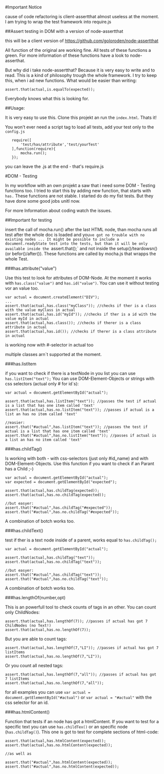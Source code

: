 #Important Notice

cause of code refactoring is client-assertthat almost useless at the moment.
I am trying to wrap the test framework into require.js



##Assert testing in DOM with a version of node-assertthat 

this will be a client version of 
https://github.com/goloroden/node-assertthat

All function of the original are working fine. All tests of these functions a green. 
For more information of these functions have a look to node-asserthat.

But why did i take node-assertthat? Because it is very easy to write and to read. This is a kind of philosophy trough the whole framework.
I try to keep this, when i ad new functions. What would be easier than writing:
```
assert.that(actual,is.equalTo(expected));
```
Everybody knows what this is looking for.


##Usage:

It is very easy to use this. Clone this projekt an run the `index.html`.
Thats it!

You won't ever need a script tag to load all tests, add your test only to the `config.js`

 ```
    require([
        'test/has/attribute','test/yourTest'
    ],function(require){
        mocha.run();
    });

````
you can leave the .js at the end - that's require.js



#DOM - Testing

In my workflow with an own projekt a saw that i need some DOM - Testing functions too. 
I tried to start this by adding new function, that starts with `has.` These functions are not stable. I started do do my fist tests.
But they have done some good jobs unitl now.

For more Information about coding watch the issues.

##Important for testing

insert the call of mocha.run() after the last HTML node, than mocha runs all test after the whole doc is loaded and you`ve got no
trouble with no existing nodes ...
It might be possible to include a document.readyState test into the tests, but than it will be only available inside the `assert.that();` 
and not inside the setup()/teardowsn() (or befor()/after()). These functions are called by mocha.js that wrapps the whole Test.

###has.attribute("value")

Use this test to look for attributes of DOM-Node.
At the moment it works with `has.class("value")` and `has.id("value")`. You can use it without testing vor an value too.
```
var actual = document.createElement("DIV");
...
assert.that(actual,has.class("myClass")); //checks if ther is a class with the value myClass in actual
assert.that(actual,has.id("myId")); //checks if ther is a id with the value myId in actual
assert.that(actual,has.class()); //checks if therer is a class attribute in actual
assert.that(actual,has.id()); //checks if therer is a class attribute in actual
```
is working now with #-selector in actual too

multiple classes arn`t supported at the moment.

###has.listItem

if you want to check if there is a textNode in you list you can use `has.listItem("text");`
You can use DOM-Element-Objects or strings with css selectors (actual only # for id`s):
```
var actual = document.getElementById("actual");

assert.that(actual,has.listItem("text")); //passes the test if actual is a list that has one item called 'text'
assert.that(actual,has.no.listItem("text")); //passes if actual is a list an has no item called 'text'

//easier:
assert.that("#actual",has.listItem("text")); //passes the test if actual is a list that has one item called 'text'
assert.that("#actual",has.no.listItem("text")); //passes if actual is a list an has no item called 'text'
```

###has.childTag()


Is working with both - with css-selectors (just only #id_name) and with DOM-Element-Objects.
Use this function if you want to check if an Parant has a Child ;-)

```
var actual = document.getElementById("actual");
var expected = document.getElementById("expected");

assert.that(actual,has.childTag(expected));
assert.that(actual,has.no.childTag(expected));

//but easyer:
assert.that("#actual",has.childTag("#expected"));
assert.that("#actual",has.no.childTag("#expected"));
```

A combination of botch works too.

###has.childText()

test if ther is a text node inside of a parent, works equal to `has.childTag();`
```
var actual = document.getElementById("actual");

assert.that(actual,has.childTag("text"));
assert.that(actual,has.no.childTag("text"));

//but easyer:
assert.that("#actual",has.childTag("text"));
assert.that("#actual",has.no.childTag("text"));
```

A combination of botch works too.

###has.lengthOf(number,opt)

This is an powerfull tool to check counts of tags in an other.
You can count only ChildNodes:
```
assert.that(actual,has.lengthOf(7)); //passes if actual has got 7 ChildNodes (no Text!)
assert.that(actual,has.no.lengthOf(7));
```

But you are able to count tags:
```
assert.that(actual,has.lengthOf(7,"LI")); //passes if actual has got 7 listItems
assert.that(actual,has.no.lengthOf(7,"LI"));
```
Or you count all nested tags:
```
assert.that(actual,has.lengthOf(7,"all")); //passes if actual has got 7 listItems
assert.that(actual,has.no.lengthOf(7,"all"));
```
for all examples you can use `var actual = document.getElementById("#actual")` or `var actual = "#actual"` with the css 
selector for an id.


###has.htmlContent()

Function that tests if an node has got a htmlContent. If you want to test for a specific text you can use `has.childTex()` or an specific 
node (`has.childTag()`). This one is got to test for complete sections of html-code:

```
assert.that(actual,has.htmlContent(expected));
assert.that(actual,has.no.htmlContent(expected));

//as well as

assert.that("#actual",has.htmlContent(expected));
assert.that("#actual",has.no.htmlContent(expected));
```
